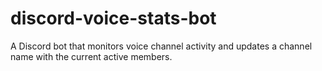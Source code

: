 # discord-voice-stats-bot
A Discord bot that monitors voice channel activity and updates a channel name with the current active members.
